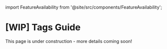 import FeatureAvailability from '@site/src/components/FeatureAvailability';

# [WIP] Tags Guide

<FeatureAvailability/>

This page is under construction - more details coming soon!
